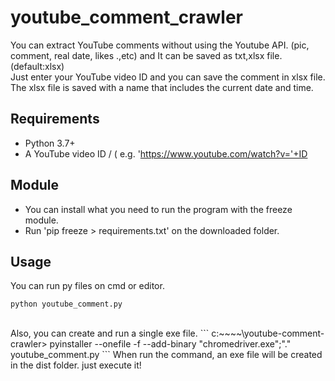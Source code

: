 # youtube_comment_crawler
You can extract YouTube comments without using the Youtube API. (pic, comment, real date, likes .,etc) and It can be saved as txt,xlsx file. (default:xlsx) <br>
Just enter your YouTube video ID and you can save the comment in xlsx file.
The xlsx file is saved with a name that includes the current date and time.

## Requirements
+ Python 3.7+
+ A YouTube video ID / ( e.g. 'https://www.youtube.com/watch?v='+ID

## Module
+ You can install what you need to run the program with the freeze module.
+ Run 'pip freeze > requirements.txt' on the downloaded folder. 

## Usage
You can run py files on cmd or editor.
```
python youtube_comment.py
```
<br>
Also, you can create and run a single exe file. 
```
c:~~~~\youtube-comment-crawler> pyinstaller --onefile -f --add-binary "chromedriver.exe";"." youtube_comment.py
```
When run the command, an exe file will be created in the dist folder.
just execute it!
